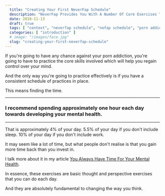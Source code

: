 ```yaml
---
  title: "Creating Your First NeverFap Schedule"
  description: "NeverFap Provides You With A Number Of Core Exercises To Help You Overcome Your Porn Addiction. With A Schedule In Place, You Can Maximise Your Success."
  date: 2018-11-13
  draft: true
  tags: [ "context", "neverfap schedule", "nofap schedule", "porn addiction", "addiction", "awareness", "nofap", "neverfap", "neverfap deluxe", "neverfap basics" ]
  categories: [ "introduction" ]
  # image: "/images/face.jpg"
  slug: "creating-your-first-neverfap-schedule"
---
```


If you're going to have any chance against your porn addiction, you're going to have to practice the core skills involved which will help you regain control over your mind.

And the only way you're going to practice effectively is if you have a consistent schedule of practices in place.

This means finding the time.

<hr />

### I recommend spending approximately one hour each day towards developing your mental health.

<hr />

That is approximately 4% of your day. 5.5% of your day if you don't include sleep. 10% of your day if you don't include work. 

It may seem like a lot of time, but what people don't realise is that you gain more time back than you invest in.

I talk more about it in my article <a class="link" href="/articles/you-always-have-time-for-your-mental-health">You Always Have Time For Your Mental Health</a>.

In essence, these exercises are basic thought and perspective exercises that you can do each day. 

And they are absolutely fundamental to changing the way you think. 


<!-- Maybe have an example of a calendar -->

